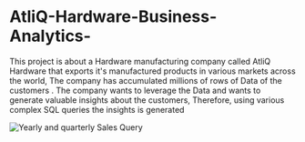 # AtliQ-Hardware-Business-Analytics- 

This project is about a Hardware manufacturing company called AtliQ Hardware that exports it's manufactured products in various markets across the world, The company has accumulated millions of rows of Data of the customers . The company wants to leverage the Data and wants to generate valuable insights about the customers, Therefore, using various complex SQL queries the insights is generated

![Yearly and quarterly Sales Query](https://github.com/890Pratik/AtliQ-Hardware-Business-Analytic-/assets/114496901/05146124-1f2b-4740-8b55-bb4eb653edb1)
